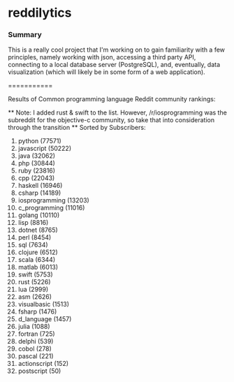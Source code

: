 reddilytics
===========

### Summary

This is a really cool project that I'm working on to gain familiarity with a few principles, namely working with json,
accessing a third party API, connecting to a local database server (PostgreSQL), and, eventually, data visualization (which will likely be in some form of a web application). 

===========


Results of Common programming language Reddit community rankings: 


** Note: I added rust & swift to the list.  However, /r/iosprogramming was the subreddit for the objective-c community, so take that into consideration through the transition **
Sorted by Subscribers: 

1. python (77571)
2. javascript (50222)
3. java (32062)
4. php (30844)
5. ruby (23816)
6. cpp (22043)
7. haskell (16946)
8. csharp (14189)
9. iosprogramming (13203)
10. c_programming (11016)
11. golang (10110)
12. lisp (8816)
13. dotnet (8765)
14. perl (8454)
15. sql (7634)
16. clojure (6512)
17. scala (6344)
18. matlab (6013)
19. swift (5753)
20. rust (5226)
21. lua (2999)
22. asm (2626)
23. visualbasic (1513)
24. fsharp (1476)
25. d_language (1457)
26. julia (1088)
27. fortran (725)
28. delphi (539)
29. cobol (278)
30. pascal (221)
31. actionscript (152)
32. postscript (50)
